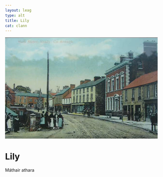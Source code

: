 ```yaml
---
layout: leag
type: alt
title: Lily
cat: clann
---
```

![pic](../img/millwall.png)

<h1>Lily</h1>

<p>Máthair athara</p>
